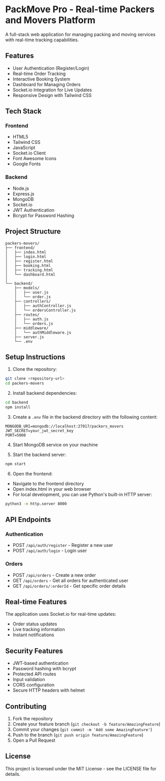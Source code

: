 # PackMove Pro - Real-time Packers and Movers Platform

A full-stack web application for managing packing and moving services with real-time tracking capabilities.

## Features

- User Authentication (Register/Login)
- Real-time Order Tracking
- Interactive Booking System
- Dashboard for Managing Orders
- Socket.io Integration for Live Updates
- Responsive Design with Tailwind CSS

## Tech Stack

### Frontend
- HTML5
- Tailwind CSS
- JavaScript
- Socket.io Client
- Font Awesome Icons
- Google Fonts

### Backend
- Node.js
- Express.js
- MongoDB
- Socket.io
- JWT Authentication
- Bcrypt for Password Hashing

## Project Structure

```
packers-movers/
├── frontend/
│   ├── index.html
│   ├── login.html
│   ├── register.html
│   ├── booking.html
│   ├── tracking.html
│   └── dashboard.html
│
└── backend/
    ├── models/
    │   ├── user.js
    │   └── order.js
    ├── controllers/
    │   ├── authController.js
    │   └── ordersController.js
    ├── routes/
    │   ├── auth.js
    │   └── orders.js
    ├── middleware/
    │   └── authMiddleware.js
    ├── server.js
    └── .env
```

## Setup Instructions

1. Clone the repository:
```bash
git clone <repository-url>
cd packers-movers
```

2. Install backend dependencies:
```bash
cd backend
npm install
```

3. Create a `.env` file in the backend directory with the following content:
```
MONGODB_URI=mongodb://localhost:27017/packers_movers
JWT_SECRET=your_jwt_secret_key
PORT=5000
```

4. Start MongoDB service on your machine

5. Start the backend server:
```bash
npm start
```

6. Open the frontend:
- Navigate to the frontend directory
- Open index.html in your web browser
- For local development, you can use Python's built-in HTTP server:
```bash
python3 -m http.server 8000
```

## API Endpoints

### Authentication
- POST `/api/auth/register` - Register a new user
- POST `/api/auth/login` - Login user

### Orders
- POST `/api/orders` - Create a new order
- GET `/api/orders` - Get all orders for authenticated user
- GET `/api/orders/:orderId` - Get specific order details

## Real-time Features

The application uses Socket.io for real-time updates:
- Order status updates
- Live tracking information
- Instant notifications

## Security Features

- JWT-based authentication
- Password hashing with bcrypt
- Protected API routes
- Input validation
- CORS configuration
- Secure HTTP headers with helmet

## Contributing

1. Fork the repository
2. Create your feature branch (`git checkout -b feature/AmazingFeature`)
3. Commit your changes (`git commit -m 'Add some AmazingFeature'`)
4. Push to the branch (`git push origin feature/AmazingFeature`)
5. Open a Pull Request

## License

This project is licensed under the MIT License - see the LICENSE file for details.
